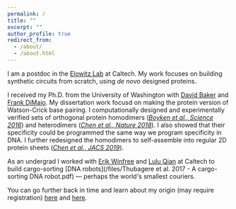 ```yaml
---
permalink: /
title: ""
excerpt: ""
author_profile: true
redirect_from: 
  - /about/
  - /about.html
---
```


I am a postdoc in the [Elowitz Lab](http://www.elowitz.caltech.edu/) at Caltech. My work focuses on building synthetic circuits from scratch, using _de novo_ designed proteins.

I received my Ph.D. from the University of Washington with [David Baker](https://www.bakerlab.org/) and [Frank DiMaio](https://dimaiolab.ipd.uw.edu/). My dissertation work focusd on making the protein version of Watson-Crick base pairing. I computationally designed and experimentally verified sets of orthogonal protein homodimers ([_Boyken et al., Science 2016_](/files/2016science.pdf)) and heterodimers ([_Chen et al., Nature 2018_](/files/2018nature.pdf)). I also showed that their specificity could be programmed the same way we program specificity in DNA. I further redesigned the homodimers to self-assemble into regular 2D protein sheets ([_Chen et al., JACS 2019_](/files/2019jacs.pdf)). 

As an undergrad I worked with [Erik Winfree](http://www.dna.caltech.edu/~winfree/) and [Lulu Qian](http://www.qianlab.caltech.edu/) at Caltech to build cargo-sorting [DNA robots](/files/Thubagere et al. 2017 - A cargo-sorting DNA robot.pdf) &mdash; perhaps the world's smallest couriers. 

You can go further back in time and learn about my origin (may require registration) [here](https://you.23andme.com/published/reports/71536fe36d9f4a35a69dc5f73d704702/?share_id=65d6623a7761465a) and [here](https://you.23andme.com/published/reports/898873539e4546698d7ed2569c455fa6/?share_id=5ab57134abb2478b).
